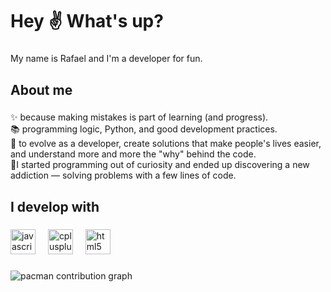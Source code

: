 <h1 align="left">Hey ✌️ What's up?</h1>

###

<p align="left">My name is Rafael and I'm a developer for fun.</p>

###

<h2 align="left">About me</h2>

###

<p align="left">✨ because making mistakes is part of learning (and progress).<br>📚 programming logic, Python, and good development practices.<br>🎯 to evolve as a developer, create solutions that make people's lives easier, and understand more and more the "why" behind the code.<br>🎲I started programming out of curiosity and ended up discovering a new addiction — solving problems with a few lines of code.</p>

###

<h2 align="left">I develop with</h2>

###

<div align="left">
  <img src="https://cdn.jsdelivr.net/gh/devicons/devicon/icons/javascript/javascript-original.svg" height="40" alt="javascript logo"  />
  <img width="12" />
  <img src="https://cdn.jsdelivr.net/gh/devicons/devicon/icons/cplusplus/cplusplus-original.svg" height="40" alt="cplusplus logo"  />
  <img width="12" />
  <img src="https://cdn.jsdelivr.net/gh/devicons/devicon/icons/html5/html5-original.svg" height="40" alt="html5 logo"  />
</div>

###

<picture>
  <source media="(prefers-color-scheme: dark)" srcset="https://raw.githubusercontent.com/maurodesouzae/maurodesouzae/output/pacman-contribution-graph-dark.svg">
  <source media="(prefers-color-scheme: light)" srcset="https://raw.githubusercontent.com/maurodesouzae/maurodesouzae/output/pacman-contribution-graph.svg">
  <img alt="pacman contribution graph" src="https://raw.githubusercontent.com/maurodesouzae/maurodesouzae/output/pacman-contribution-graph.svg">
</picture>

###
